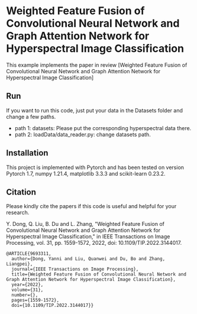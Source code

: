 # Weighted Feature Fusion of Convolutional Neural Network and Graph Attention Network for Hyperspectral Image Classification

This example implements the paper in review [Weighted Feature Fusion of Convolutional Neural Network and Graph Attention Network for Hyperspectral Image Classification]

## Run
If you want to run this code, just put your data in the Datasets folder and change a few paths.
- path 1: datasets: Please put the corresponding hyperspectral data there.
- path 2: loadData/data_reader.py: change datasets path.

## Installation
This project is implemented with Pytorch and has been tested on version Pytorch 1.7, numpy                 1.21.4, matplotlib            3.3.3 and scikit-learn          0.23.2.


## Citation
Please kindly cite the papers if this code is useful and helpful for your research.

Y. Dong, Q. Liu, B. Du and L. Zhang, "Weighted Feature Fusion of Convolutional Neural Network and Graph Attention Network for Hyperspectral Image Classification," in IEEE Transactions on Image Processing, vol. 31, pp. 1559-1572, 2022, doi: 10.1109/TIP.2022.3144017.


```
@ARTICLE{9693311,
  author={Dong, Yanni and Liu, Quanwei and Du, Bo and Zhang, Liangpei},
  journal={IEEE Transactions on Image Processing}, 
  title={Weighted Feature Fusion of Convolutional Neural Network and Graph Attention Network for Hyperspectral Image Classification}, 
  year={2022},
  volume={31},
  number={},
  pages={1559-1572},
  doi={10.1109/TIP.2022.3144017}}
```